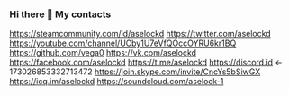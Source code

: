 ### Hi there 👋 My contacts

https://steamcommunity.com/id/aselockd
https://twitter.com/aselockd
https://youtube.com/channel/UCby1U7eVfQOccOYRU6kr1BQ
https://github.com/vega0
https://vk.com/aselockd
https://facebook.com/aselockd
https://t.me/aselockd
https://discord.id <- 173026853332713472
https://join.skype.com/invite/CncYs5bSiwGX
https://icq.im/aselockd
https://soundcloud.com/aselock-1

<!--
**vega0/vega0** is a ✨ _special_ ✨ repository because its `README.md` (this file) appears on your GitHub profile.

Here are some ideas to get you started:

- 🔭 I’m currently working on ...
- 🌱 I’m currently learning ...
- 👯 I’m looking to collaborate on ...
- 🤔 I’m looking for help with ...
- 💬 Ask me about ...
- 📫 How to reach me: ...
- 😄 Pronouns: ...
- ⚡ Fun fact:
-->
